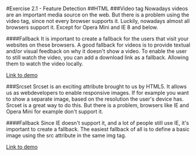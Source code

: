 #Exercise 2.1 - Feature Detection
##HTML
###Video tag
Nowadays videos are an important media source on the web. But there is a problem using the video tag, since not every browser supports it. Luckily, nowadays almost all browsers support it. Except for Opera Mini and IE 8 and below.

####Fallback
It is important to create a fallback for the users that visit your websites on these browsers. A good fallback for videos is to provide textual and/or visual feedback on why it doesn't show a video. To enable the user to still watch the video, you can add a download link as a fallback. Allowing them to watch the video locally.

[Link to demo](https://melvinr.github.io/Browser%20Technologies/Week%202/Feature%201/index.html)

###Srcset
Srcset is an exciting attribute brought to us by HTML5.
It allows us as webdevelopers to enable responsive images. If for example you want to show a separate image, based on the resolution the user's device has. Srcset is a great way to do this. But there is a problem, browsers like IE and Opera Mini for example don't support it.

####Fallback
Since IE doesn't support it, and a lot of people still use IE, it's important to create a fallback. The easiest fallback of all is to define a basic image using the src attribute in the same img tag.

[Link to demo](https://melvinr.github.io/Browser%20Technologies/Week%202/Feature%202/index.html)
